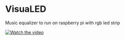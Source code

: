 # VisuaLED
Music equalizer to run on raspberry pi with rgb led strip

[![Watch the video](https://img.youtube.com/vi/xCPujOcQOx4/maxresdefault.jpg)](https://youtu.be/xCPujOcQOx4)
